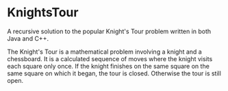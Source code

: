 # KnightsTour
A recursive solution to the popular Knight's Tour problem written in both Java and C++.  

The Knight's Tour is a mathematical problem involving a knight and a chessboard. It is a calculated sequence of moves where the knight visits each square only once. If the knight finishes on the same square on the same square on which it began, the tour is closed. Otherwise the tour is still open.


